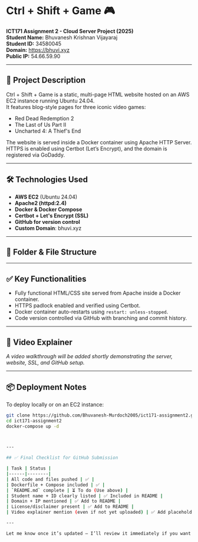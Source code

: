 # Ctrl + Shift + Game 🎮  
**ICT171 Assignment 2 - Cloud Server Project (2025)**  
**Student Name:** Bhuvanesh Krishnan Vijayaraj  
**Student ID:** 34580045  
**Domain:** https://bhuvi.xyz  
**Public IP:** 54.66.59.90  

---

## 📄 Project Description  
Ctrl + Shift + Game is a static, multi-page HTML website hosted on an AWS EC2 instance running Ubuntu 24.04.  
It features blog-style pages for three iconic video games:  
- Red Dead Redemption 2  
- The Last of Us Part II  
- Uncharted 4: A Thief's End  

The website is served inside a Docker container using Apache HTTP Server. HTTPS is enabled using Certbot (Let’s Encrypt), and the domain is registered via GoDaddy.

---

## 🛠️ Technologies Used  
- **AWS EC2** (Ubuntu 24.04)  
- **Apache2 (httpd:2.4)**  
- **Docker & Docker Compose**  
- **Certbot + Let's Encrypt (SSL)**  
- **GitHub for version control**  
- **Custom Domain**: bhuvi.xyz  

---

## 🔧 Folder & File Structure  

---

## ✅ Key Functionalities  
- Fully functional HTML/CSS site served from Apache inside a Docker container.  
- HTTPS padlock enabled and verified using Certbot.  
- Docker container auto-restarts using `restart: unless-stopped`.  
- Code version controlled via GitHub with branching and commit history.  

---

## 🎥 Video Explainer  
_A video walkthrough will be added shortly demonstrating the server, website, SSL, and GitHub setup._

---

## 📦 Deployment Notes  
To deploy locally or on an EC2 instance:
```bash
git clone https://github.com/Bhuvanesh-Murdoch2005/ict171-assignment2.git
cd ict171-assignment2
docker-compose up -d



---

## ✅ Final Checklist for GitHub Submission

| Task | Status |
|------|--------|
| All code and files pushed | ✅ |
| Dockerfile + Compose included | ✅ |
| `README.md` complete | ⏳ To do (Use above) |
| Student name + ID clearly listed | ✅ Included in README |
| Domain + IP mentioned | ✅ Add to README |
| License/disclaimer present | ✅ Add to README |
| Video explainer mention (even if not yet uploaded) | ✅ Add placeholder section |

---

Let me know once it’s updated — I’ll review it immediately if you want a quick check before final submission.

